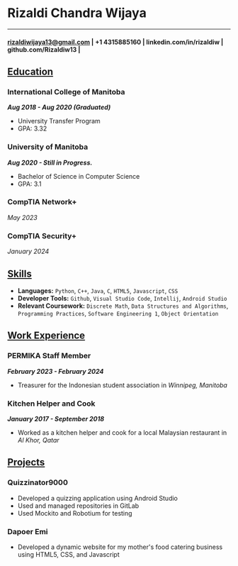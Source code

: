 # **Rizaldi Chandra Wijaya**
---
#### **rizaldiwijaya13@gmail.com** |  **+1 4315885160** | **linkedin.com/in/rizaldiw** | **github.com/Rizaldiw13** |

## <u> Education </u>

### International College of Manitoba
 ***Aug 2018 - Aug 2020 (Graduated)***
- University Transfer Program
- GPA: 3.32

### University of Manitoba
***Aug 2020 - Still in Progress.***
- Bachelor of Science in Computer Science
- GPA: 3.1

### CompTIA Network+
*May 2023*

### CompTIA Security+ 
*January 2024*

## <u> Skills </u>

- **Languages:** `Python`, `C++`, `Java`, `C`, `HTML5`, `Javascript`, `CSS `
- **Developer Tools:** `Github`, `Visual Studio Code`, `Intellij`, `Android Studio`
- **Relevant Coursework:** `Discrete Math`, `Data Structures and Algorithms`, `Programming Practices`, `Software Engineering 1`, `Object Orientation`

## <u> Work Experience </u>

### PERMIKA Staff Member 
***February 2023 - February 2024***
- Treasurer for the Indonesian student association in *Winnipeg, Manitoba* 


### Kitchen Helper and Cook
***January 2017 - September 2018***
- Worked as a kitchen helper and cook for a local Malaysian restaurant in *Al Khor, Qatar*

## <u> Projects </u>

### Quizzinator9000
- Developed a quizzing application using Android Studio 
- Used and managed repositories in GitLab
- Used Mockito and Robotium for testing

### Dapoer Emi
- Developed a dynamic website for my mother's food catering business using HTML5, CSS, and Javascript